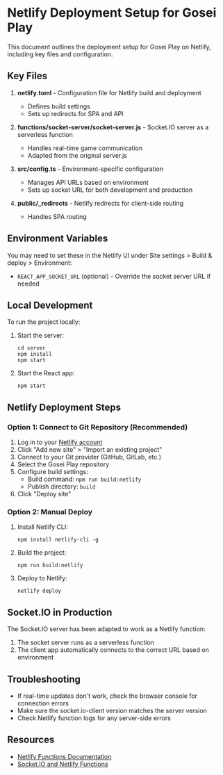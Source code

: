 # Netlify Deployment Setup for Gosei Play

This document outlines the deployment setup for Gosei Play on Netlify, including key files and configuration.

## Key Files

1. **netlify.toml** - Configuration file for Netlify build and deployment
   - Defines build settings
   - Sets up redirects for SPA and API

2. **functions/socket-server/socket-server.js** - Socket.IO server as a serverless function
   - Handles real-time game communication
   - Adapted from the original server.js

3. **src/config.ts** - Environment-specific configuration
   - Manages API URLs based on environment
   - Sets up socket URL for both development and production

4. **public/_redirects** - Netlify redirects for client-side routing
   - Handles SPA routing

## Environment Variables

You may need to set these in the Netlify UI under Site settings > Build & deploy > Environment:

- `REACT_APP_SOCKET_URL` (optional) - Override the socket server URL if needed

## Local Development

To run the project locally:

1. Start the server:
   ```
   cd server
   npm install
   npm start
   ```

2. Start the React app:
   ```
   npm start
   ```

## Netlify Deployment Steps

### Option 1: Connect to Git Repository (Recommended)

1. Log in to your [Netlify account](https://app.netlify.com/)
2. Click "Add new site" > "Import an existing project"
3. Connect to your Git provider (GitHub, GitLab, etc.)
4. Select the Gosei Play repository
5. Configure build settings:
   - Build command: `npm run build:netlify`
   - Publish directory: `build`
6. Click "Deploy site"

### Option 2: Manual Deploy

1. Install Netlify CLI:
   ```
   npm install netlify-cli -g
   ```

2. Build the project:
   ```
   npm run build:netlify
   ```

3. Deploy to Netlify:
   ```
   netlify deploy
   ```

## Socket.IO in Production

The Socket.IO server has been adapted to work as a Netlify function:

1. The socket server runs as a serverless function
2. The client app automatically connects to the correct URL based on environment

## Troubleshooting

- If real-time updates don't work, check the browser console for connection errors
- Make sure the socket.io-client version matches the server version
- Check Netlify function logs for any server-side errors

## Resources

- [Netlify Functions Documentation](https://docs.netlify.com/functions/overview/)
- [Socket.IO and Netlify Functions](https://www.netlify.com/blog/2021/07/30/how-to-build-a-real-time-chat-app-with-gatsby-and-netlify/) 